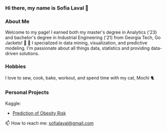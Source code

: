 ### Hi there, my name is Sofia Laval 👋
### About Me
Welcome to my page! I earned both my master's degree in Analytics ('23) and bachelor's degree in Industrial Engineering ('21) from Georgia Tech, Go Jackets! 🐝 💛 I specialized in data mining, visualization, and predictive modeling. I'm passionate about all things data, statistics and providing data-driven solutions. 

### Hobbies
I love to sew, cook, bake, workout, and spend time with my cat, Mochi 🐈 

### Personal Projects 
Kaggle: 
  - [Prediction of Obesity Risk](https://github.com/sofialaval/Kaggle_Competition-Prediction_of_Obesity_Risk)


📫 How to reach me: sofialaval@gmail.com
<!--
**sofialaval/sofialaval** is a ✨ _special_ ✨ repository because its `README.md` (this file) appears on your GitHub profile.

Here are some ideas to get you started:

- 🔭 I’m currently working on ...
- 🌱 I’m currently learning ...
- 👯 I’m looking to collaborate on ...
- 🤔 I’m looking for help with ...
- 💬 Ask me about ...
- 📫 How to reach me: ...
- 😄 Pronouns: ...
- ⚡ Fun fact: ...
-->

